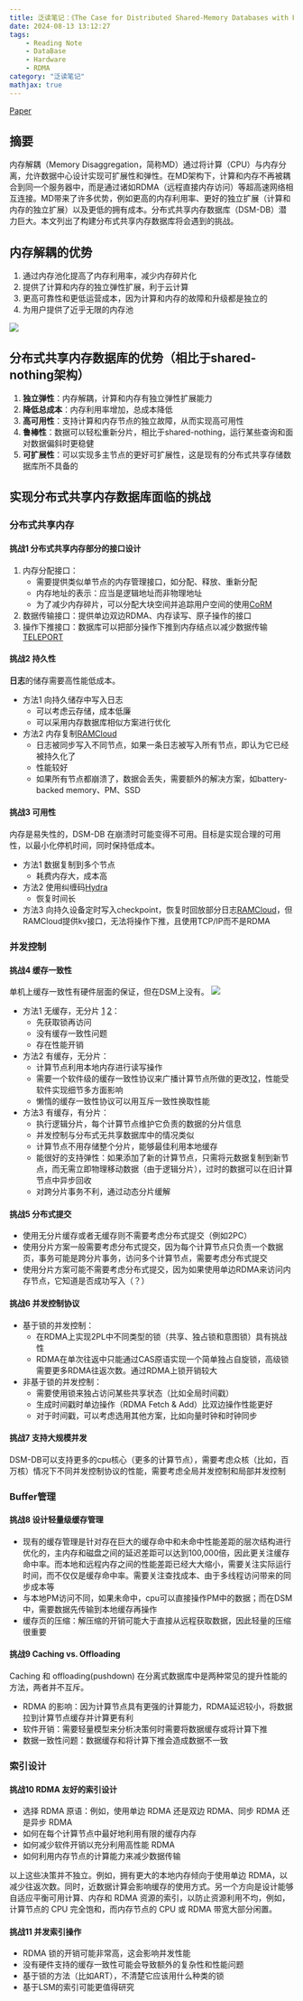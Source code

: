 ```yaml
---
title: 泛读笔记：《The Case for Distributed Shared-Memory Databases with RDMA-Enabled Memory Disaggregation》
date: 2024-08-13 13:12:27
tags: 
    - Reading Note
    - DataBase
    - Hardware
    - RDMA
category: "泛读笔记"
mathjax: true
---
```

[Paper](https://www.vldb.org/pvldb/vol16/p15-wang.pdf)

## 摘要

内存解耦（Memory Disaggregation，简称MD）通过将计算（CPU）与内存分离，允许数据中心设计实现可扩展性和弹性。在MD架构下，计算和内存不再被耦合到同一个服务器中，而是通过诸如RDMA（远程直接内存访问）等超高速网络相互连接。MD带来了许多优势，例如更高的内存利用率、更好的独立扩展（计算和内存的独立扩展）以及更低的拥有成本。分布式共享内存数据库（DSM-DB）潜力巨大。本文列出了构建分布式共享内存数据库将会遇到的挑战。

## 内存解耦的优势

1. 通过内存池化提高了内存利用率，减少内存碎片化
2. 提供了计算和内存的独立弹性扩展，利于云计算
3. 更高可靠性和更低运营成本，因为计算和内存的故障和升级都是独立的
4. 为用户提供了近乎无限的内存池

![](image0.png)

## 分布式共享内存数据库的优势（相比于shared-nothing架构）

1. **独立弹性**：内存解耦，计算和内存有独立弹性扩展能力
2. **降低总成本**：内存利用率增加，总成本降低
3. **高可用性**：支持计算和内存节点的独立故障，从而实现高可用性
4. **鲁棒性**：数据可以轻松重新分片，相比于shared-nothing，运行某些查询和面对数据偏斜时更稳健
5. **可扩展性**：可以实现多主节点的更好可扩展性，这是现有的分布式共享存储数据库所不具备的

## 实现分布式共享内存数据库面临的挑战

### 分布式共享内存

#### 挑战1 分布式共享内存部分的接口设计

1. 内存分配接口：
    - 需要提供类似单节点的内存管理接口，如分配、释放、重新分配
    - 内存地址的表示：应当是逻辑地址而非物理地址
    - 为了减少内存碎片，可以分配大块空间并追踪用户空间的使用[CoRM](http://eggmqtz.unixer.de/publications/img/corm-taranov.pdf)
2. 数据传输接口：提供单边双边RDMA、内存读写、原子操作的接口
3. 操作下推接口：数据库可以把部分操作下推到内存结点以减少数据传输[TELEPORT](https://www.cis.upenn.edu/~sga001/papers/teleport-sigmod22.pdf)

#### 挑战2 持久性

**日志**的储存需要高性能低成本。

- 方法1 向持久储存中写入日志
  - 可以考虑云存储，成本低廉
  - 可以采用内存数据库相似方案进行优化
- 方法2 内存复制[RAMCloud](https://web.stanford.edu/~ouster/cgi-bin/papers/ramcloud.pdf)
  - 日志被同步写入不同节点，如果一条日志被写入所有节点，即认为它已经被持久化了
  - 性能较好
  - 如果所有节点都崩溃了，数据会丢失，需要额外的解决方案，如battery-backed memory、PM、SSD

#### 挑战3 可用性

内存是易失性的，DSM-DB 在崩溃时可能变得不可用。目标是实现合理的可用性，以最小化停机时间，同时保持低成本。

- 方法1 数据复制到多个节点
  - 耗费内存大，成本高
- 方法2 使用纠缠码[Hydra](https://www.usenix.org/system/files/fast22-lee.pdf)
  - 恢复时间长
- 方法3 向持久设备定时写入checkpoint，恢复时回放部分日志[RAMCloud](https://web.stanford.edu/~ouster/cgi-bin/papers/ramcloud.pdf)，但RAMCloud提供kv接口，无法将操作下推，且使用TCP/IP而不是RDMA

### 并发控制

#### 挑战4 缓存一致性

单机上缓存一致性有硬件层面的保证，但在DSM上没有。
![](image1.png)

- 方法1 无缓存，无分片 [1](https://alchem.usc.edu/portal/static/download/rdma_tx.pdf) [2](https://arxiv.org/pdf/2112.07320)：
  - 先获取锁再访问
  - 没有缓存一致性问题
  - 存在性能开销
- 方法2 有缓存，无分片：
  - 计算节点利用本地内存进行读写操作
  - 需要一个软件级的缓存一致性协议来广播计算节点所做的更改[1](https://www.vldb.org/pvldb/vol11/p1604-cai.pdf)[2](https://users.cs.utah.edu/~lifeifei/papers/polardbserverless-sigmod21.pdf)，性能受软件实现细节多方面影响
  - 懒惰的缓存一致性协议可以用互斥一致性换取性能
- 方法3 有缓存，有分片：
  - 执行逻辑分片，每个计算节点维护它负责的数据的分片信息
  - 并发控制与分布式无共享数据库中的情况类似
  - 计算节点不用存储整个分片，能够最佳利用本地缓存
  - 能很好的支持弹性：如果添加了新的计算节点，只需将元数据复制到新节点，而无需立即物理移动数据（由于逻辑分片），过时的数据可以在旧计算节点中异步回收
  - 对跨分片事务不利，通过动态分片缓解

#### 挑战5 分布式提交

- 使用无分片缓存或者无缓存则不需要考虑分布式提交（例如2PC）
- 使用分片方案一般需要考虑分布式提交，因为每个计算节点只负责一个数据页，事务可能是跨分片事务，访问多个计算节点，需要考虑分布式提交
- 使用分片方案可能不需要考虑分布式提交，因为如果使用单边RDMA来访问内存节点，它知道是否成功写入（？）

#### 挑战6 并发控制协议

- 基于锁的并发控制：
  - 在RDMA上实现2PL中不同类型的锁（共享、独占锁和意图锁）具有挑战性
  - RDMA在单次往返中只能通过CAS原语实现一个简单独占自旋锁，高级锁需要更多RDMA往返次数。通过RDMA上锁开销较大
- 非基于锁的并发控制：
  - 需要使用锁来独占访问某些共享状态（比如全局时间戳）
  - 生成时间戳时单边操作（RDMA Fetch & Add）比双边操作性能更好
  - 对于时间戳，可以考虑选用其他方案，比如向量时钟和时钟同步

#### 挑战7 支持大规模并发

DSM-DB可以支持更多的cpu核心（更多的计算节点），需要考虑众核（比如，百万核）情况下不同并发控制协议的性能，需要考虑全局并发控制和局部并发控制

### Buffer管理

#### 挑战8 设计轻量级缓存管理

- 现有的缓存管理是针对存在巨大的缓存命中和未命中性能差距的层次结构进行优化的，主内存和磁盘之间的延迟差距可以达到100,000倍，因此更关注缓存命中率。而本地和远程内存之间的性能差距已经大大缩小，需要关注实际运行时间，而不仅仅是缓存命中率。需要关注查找成本、由于多线程访问带来的同步成本等
- 与本地PM访问不同，如果未命中，cpu可以直接操作PM中的数据；而在DSM中，需要数据先传输到本地缓存再操作
- 缓存页的压缩：解压缩的开销可能大于直接从远程获取数据，因此轻量的压缩很重要

#### 挑战9 Caching vs. Offloading

Caching 和 offloading(pushdown) 在分离式数据库中是两种常见的提升性能的方法，两者并不互斥。

- RDMA 的影响：因为计算节点具有更强的计算能力，RDMA延迟较小，将数据拉到计算节点缓存并计算更有利
- 软件开销：需要轻量模型来分析决策何时需要将数据缓存或将计算下推
- 数据一致性问题：数据缓存和将计算下推会造成数据不一致

### 索引设计

#### 挑战10 RDMA 友好的索引设计

- 选择 RDMA 原语：例如，使用单边 RDMA 还是双边 RDMA、同步 RDMA 还是异步 RDMA
- 如何在每个计算节点中最好地利用有限的缓存内存
- 如何减少软件开销以充分利用高性能 RDMA
- 如何利用内存节点的计算能力来减少数据传输

以上这些决策并不独立。例如，拥有更大的本地内存倾向于使用单边 RDMA，以减少往返次数。同时，近数据计算会影响缓存的使用方式。另一个方向是设计能够自适应平衡可用计算、内存和 RDMA 资源的索引，以防止资源利用不均，例如，计算节点的 CPU 完全饱和，而内存节点的 CPU 或 RDMA 带宽大部分闲置。

#### 挑战11 并发索引操作

- RDMA 锁的开销可能非常高，这会影响并发性能
- 没有硬件支持的缓存一致性可能会导致额外的复杂性和性能问题
- 基于锁的方法（比如ART），不清楚它应该用什么种类的锁
- 基于LSM的索引可能更值得研究
